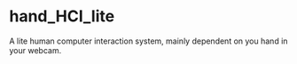 # hand_HCI_lite
A lite human computer interaction system, mainly dependent on you hand in your webcam.
